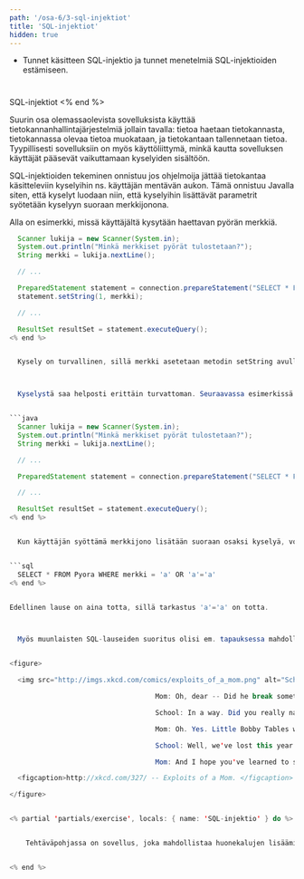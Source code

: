 ```yaml
---
path: '/osa-6/3-sql-injektiot'
title: 'SQL-injektiot'
hidden: true
---
```



<text-box variant='learningObjectives' name='Oppimistavoitteet'>

- Tunnet käsitteen SQL-injektio ja tunnet menetelmiä SQL-injektioiden estämiseen.

</text-box>



#
  SQL-injektiot
<% end %>


  Suurin osa olemassaolevista sovelluksista käyttää tietokannanhallintajärjestelmiä jollain tavalla: tietoa haetaan tietokannasta, tietokannassa olevaa tietoa muokataan, ja tietokantaan tallennetaan tietoa. Tyypillisesti sovelluksiin on myös käyttöliittymä, minkä kautta sovelluksen käyttäjät pääsevät vaikuttamaan kyselyiden sisältöön.



  SQL-injektioiden tekeminen onnistuu jos ohjelmoija jättää tietokantaa käsitteleviin kyselyihin ns. käyttäjän mentävän aukon. Tämä onnistuu Javalla siten, että kyselyt luodaan niin, että kyselyihin lisättävät parametrit syötetään kyselyyn suoraan merkkijonona.



  Alla on esimerkki, missä käyttäjältä kysytään haettavan pyörän merkkiä.


```java
  Scanner lukija = new Scanner(System.in);
  System.out.println("Minkä merkkiset pyörät tulostetaan?");
  String merkki = lukija.nextLine();

  // ...

  PreparedStatement statement = connection.prepareStatement("SELECT * FROM Pyora WHERE merkki = ?");
  statement.setString(1, merkki);

  // ...

  ResultSet resultSet = statement.executeQuery();
<% end %>


  Kysely on turvallinen, sillä merkki asetetaan metodin setString avulla. Metodi tarkastaa myös, ettei kyselyssä ole ylimääräistä sisältöä.



  Kyselystä saa helposti erittäin turvattoman. Seuraavassa esimerkissä on mahdollisuus SQL-injektioon.


```java
  Scanner lukija = new Scanner(System.in);
  System.out.println("Minkä merkkiset pyörät tulostetaan?");
  String merkki = lukija.nextLine();

  // ...

  PreparedStatement statement = connection.prepareStatement("SELECT * FROM Pyora WHERE merkki = '" + merkki + "'");

  // ...

  ResultSet resultSet = statement.executeQuery();
<% end %>


  Kun käyttäjän syöttämä merkkijono lisätään suoraan osaksi kyselyä, voi käyttäjä syöttää SQL-lauseita komentoonsa. Jos käyttäjä syöttää ohjelmaan esimerkiksi merkkijono `a' OR 'a'='a`, on suoritettava SQL-lause lopulta muotoa:


```sql
  SELECT * FROM Pyora WHERE merkki = 'a' OR 'a'='a'
<% end %>


Edellinen lause on aina totta, sillä tarkastus 'a'='a' on totta.



  Myös muunlaisten SQL-lauseiden suoritus olisi em. tapauksessa mahdollista. Web-sarjakuva <a href="http://xkcd.com/" target="_blank">xkcd</a> kuvastaa tätä ilmiötä hyvin *Exploits of a Mom*-sarjakuvallaan.


<figure>

  <img src="http://imgs.xkcd.com/comics/exploits_of_a_mom.png" alt="School: Hi, this is your son's school. We're having some computer trouble.

								    Mom: Oh, dear -- Did he break something?

								    School: In a way. Did you really name your son Robert'); DROP TABLE Students;--?

								    Mom: Oh. Yes. Little Bobby Tables we call him.

								    School: Well, we've lost this year's student records. I hope you're happy.

								    Mom: And I hope you've learned to sanitize your database inputs."/>

  <figcaption>http://xkcd.com/327/ -- Exploits of a Mom. </figcaption>

</figure>


<% partial 'partials/exercise', locals: { name: 'SQL-injektio' } do %>


    Tehtäväpohjassa on sovellus, joka mahdollistaa huonekalujen lisäämisen, listaamisen ja poistamisen. Muokkaa sovellusta siten, että huonekalujen poistamisessa on SQL-injektiomahdollisuus. Tällä hetkellä huonekalun, jonka id on 3, poistaminen onnistuu POST-pyynnöllä sovelluksen polkuun `/delete/3`. SQL-injektion tulee muuntaa tilannetta siten, että esimerkiksi pyyntö osoitteeseen ``/delete/3%20OR%2042=42` poistaakin kaikki tietokannan rivit. Edellisessä esimerkissä `%20` on osoitteissa käytettävä välilyönnin merkki.


<% end %>

